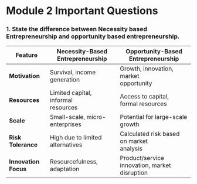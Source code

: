 # Module 2 Important Questions

### 1. State the difference between Necessity based Entrepreneurship and opportunity based entrepreneurship.

| Feature | Necessity-Based<br>Entrepreneurship | Opportunity-Based<br>Entrepreneurship |
|---|---|---|
| **Motivation** | Survival, income generation | Growth, innovation, market<br>opportunity |
| **Resources** | Limited capital, informal<br>resources | Access to capital, formal resources |
| **Scale** | Small-scale, micro-enterprises | Potential for large-scale growth |
| **Risk Tolerance** | High due to limited<br>alternatives | Calculated risk based on market<br>analysis |
| **Innovation<br>Focus** | Resourcefulness, adaptation | Product/service innovation, market<br>disruption |
